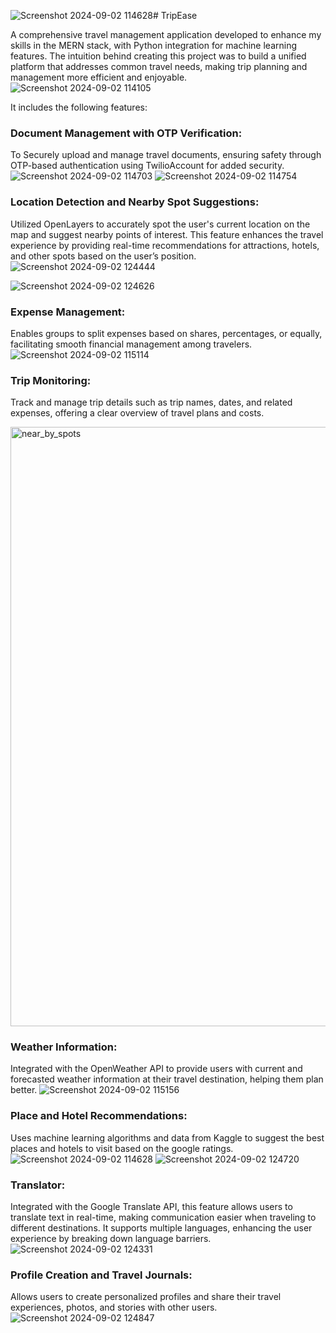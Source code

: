 ![Screenshot 2024-09-02 114628](https://github.com/user-attachments/assets/781c1502-5f05-44ba-8fa6-42d53d92b298)# TripEase

A comprehensive travel management application developed to enhance my skills in the MERN 
stack, with Python integration for machine learning features. The intuition behind creating this 
project was to build a unified platform that addresses common travel needs, making trip planning 
and management more efficient and enjoyable.
![Screenshot 2024-09-02 114105](https://github.com/user-attachments/assets/e921faf7-914c-46ba-bfa4-c71c8e5af381)

It includes the following features:
### Document Management with OTP Verification: 
To Securely upload and manage travel documents, ensuring safety through OTP-based authentication using TwilioAccount for added security.
![Screenshot 2024-09-02 114703](https://github.com/user-attachments/assets/bc79503e-e0f3-47d4-825b-2d025f871346)
![Screenshot 2024-09-02 114754](https://github.com/user-attachments/assets/49ac475d-8a6e-4093-b696-6a3724e33fd1)

### Location Detection and Nearby Spot Suggestions:
Utilized OpenLayers to accurately spot the user's current location on the map and suggest nearby points of interest. This feature enhances the travel experience by providing real-time recommendations for attractions, hotels, and other spots based on the user’s position.
![Screenshot 2024-09-02 124444](https://github.com/user-attachments/assets/5963d90f-7cd7-4785-921a-01f826f4d3d4)

![Screenshot 2024-09-02 124626](https://github.com/user-attachments/assets/d6be9603-c71c-4d07-abe2-55bac157bc2b)
### Expense Management: 
Enables groups to split expenses based on shares, percentages, or equally, facilitating smooth financial management among travelers.
![Screenshot 2024-09-02 115114](https://github.com/user-attachments/assets/fe0af625-b65a-4c6c-8ea2-9a60eea7e615)

### Trip Monitoring: 
Track and manage trip details such as trip names, dates, and related expenses, offering a clear overview of travel plans and costs.

 <img width="959" alt="near_by_spots" src="https://github.com/user-attachments/assets/864dd427-7f4a-45a6-96aa-320801be2c16">
 
### Weather Information:
Integrated with the OpenWeather API to provide users with current and forecasted weather information at their travel destination, helping them plan better.
![Screenshot 2024-09-02 115156](https://github.com/user-attachments/assets/cb77f299-7710-41ac-a624-d8b9b2aec77e)

### Place and Hotel Recommendations: 
Uses machine learning algorithms and data from Kaggle to suggest the best places and hotels to visit based on the google ratings.
![Screenshot 2024-09-02 114628](https://github.com/user-attachments/assets/545d6d39-0f9b-4aff-97c0-072ef0256024)
![Screenshot 2024-09-02 124720](https://github.com/user-attachments/assets/733a2443-a01e-4a4e-a985-74bc07fb693c)

### Translator: 
Integrated with the Google Translate API, this feature allows users to translate text in real-time, making communication easier when traveling to different destinations. It supports multiple languages, enhancing the user experience by breaking down language barriers.
![Screenshot 2024-09-02 124331](https://github.com/user-attachments/assets/22a616e3-208d-4ff3-8ca1-60300f194535)

### Profile Creation and Travel Journals: 
Allows users to create personalized profiles and share their travel experiences, photos, and stories with other users.
![Screenshot 2024-09-02 124847](https://github.com/user-attachments/assets/572f8fcd-619b-4e85-ab0b-e75ff478870b)


